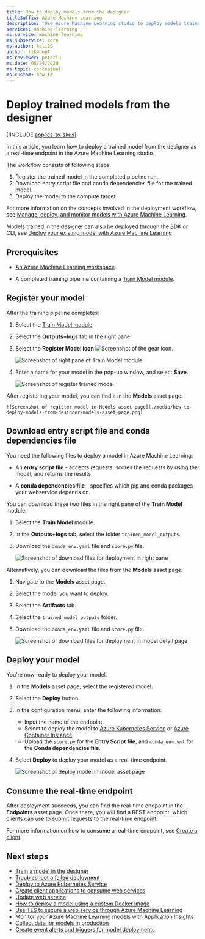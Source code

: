```yaml
---
title: How to deploy models from the designer
titleSuffix: Azure Machine Learning
description: 'Use Azure Machine Learning studio to deploy models trained in the designer.'
services: machine-learning
ms.service: machine-learning
ms.subservice: core
ms.author: keli19
author: likebupt
ms.reviewer: peterlu
ms.date: 08/24/2020
ms.topic: conceptual
ms.custom: how-to
---
```


# Deploy trained models from the designer
[!INCLUDE [applies-to-skus](../../includes/aml-applies-to-basic-enterprise-sku.md)]

In this article, you learn how to deploy a trained model from the designer as a real-time endpoint in the Azure Machine Learning studio.

The workflow consists of following steps:

1. Register the trained model in the completed pipeline run.
1. Download entry script file and conda dependencies file for the trained model.
1. Deploy the model to the compute target.

For more information on the concepts involved in the deployment workflow, see [Manage, deploy, and monitor models with Azure Machine Learning](concept-model-management-and-deployment.md).

Models trained  in the designer can also be deployed through the SDK or CLI, see [Deploy your existing model with Azure Machine Learning](how-to-deploy-existing-model.md)

## Prerequisites

* [An Azure Machine Learning workspace](how-to-manage-workspace.md)

* A completed training pipeline containing a [Train Model module](./algorithm-module-reference/train-model.md).

## Register your model

After the training pipeline completes:

1. Select the [Train Model module](./algorithm-module-reference/train-model.md)
1. Select the **Outputs+logs** tab in the right pane
1. Select the **Register Model icon** ![Screenshot of the gear icon](./media/how-to-deploy-models-from-designer/register-model-icon.png).

    ![Screenshot of right pane of Train Model module](./media/how-to-deploy-models-from-designer/train-model-right-pane.png)

1. Enter a name for your model in the pop-up window, and select **Save**.

    ![Screenshot of register trained model](./media/how-to-deploy-models-from-designer/register-trained-model.png)

After registering your model, you can find it in the **Models** asset page.

    ![Screenshot of register model in Models asset page](./media/how-to-deploy-models-from-designer/models-asset-page.png)


## Download entry script file and conda dependencies file

You need the following files to deploy a model in Azure Machine Learning:

- An **entry script file** - accepts requests, scores the requests by using the model, and returns the results.

- A **conda dependencies file** - specifies which pip and conda packages your webservice depends on.

You can download these two files in the right pane of the **Train Model** module:

1. Select the **Train Model** module.
1. In the **Outputs+logs** tab, select the folder `trained_model_outputs`.
1. Download the `conda_env.yaml` file and `score.py` file.

    ![Screenshot of download files for deployment in right pane](./media/how-to-deploy-model-designer/download-artifacts-in-right-pane.png)

Alternatively, you can download the files from the **Models** asset page:

1. Navigate to the **Models** asset page.
1. Select the model you want to deploy.
1. Select the **Artifacts** tab.
1. Select the `trained_model_outputs` folder.
1. Download the `conda_env.yaml` file and `score.py` file.  

    ![Screenshot of download files for deployment in model detail page](./media/how-to-deploy-models-from-designer/download-artifacts-in-models-page.png)

## Deploy your model

You're now ready to deploy your model.

1. In the **Models** asset page, select the registered model.
1. Select the **Deploy** button.
1. In the configuration menu, enter the following information:

    - Input the name of the endpoint.
    - Select to deploy the model to [Azure Kubernetes Service](how-to-deploy-azure-kubernetes-service.md) or [Azure Container Instance](how-to-deploy-azure-container-instance.md).
    - Upload the `score.py` for the **Entry Script file**, and `conda_env.yml` for the **Conda dependencies file**. 

1. Select **Deploy** to deploy your model as a real-time endpoint.

    ![Screenshot of deploy model in model asset page](./media/how-to-deploy-models-from-designer/deploy-model.png)

## Consume the real-time endpoint

After deployment succeeds, you can find the real-time endpoint in the **Endpoints** asset page. Once there, you will find a REST endpoint, which clients can use to submit requests to the real-time endpoint. 

For more information on how to consume a real-time endpoint, see [Create a client](how-to-consume-web-service.md).


## Next steps

* [Train a model in the designer](tutorial-designer-automobile-price-train-score.md)
* [Troubleshoot a failed deployment](how-to-troubleshoot-deployment.md)
* [Deploy to Azure Kubernetes Service](how-to-deploy-azure-kubernetes-service.md)
* [Create client applications to consume web services](how-to-consume-web-service.md)
* [Update web service](how-to-deploy-update-web-service.md)
* [How to deploy a model using a custom Docker image](how-to-deploy-custom-docker-image.md)
* [Use TLS to secure a web service through Azure Machine Learning](how-to-secure-web-service.md)
* [Monitor your Azure Machine Learning models with Application Insights](how-to-enable-app-insights.md)
* [Collect data for models in production](how-to-enable-data-collection.md)
* [Create event alerts and triggers for model deployments](how-to-use-event-grid.md)


